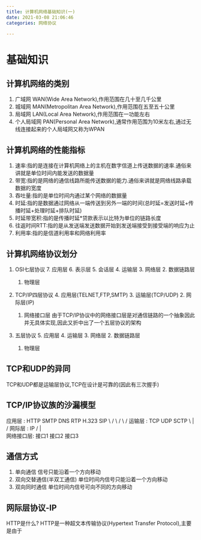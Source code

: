 ```yaml
---
title: 计算机网络基础知识(一)
date: 2021-03-08 21:06:46
categories: 网络协议

---
```


# 基础知识

## 计算机网络的类别
1. 广域网 WAN(Wide Area Network),作用范围在几十至几千公里
2. 城域网 MAN(Metropolitan Area Network),作用范围在五至五十公里
3. 局域网 LAN(Local Area Network),作用范围在一功能左右
4. 个人局域网 PAN(Personal Area Network),通常作用范围为10米左右,通过无线连接起来的个人局域网又称为WPAN

## 计算机网络的性能指标
1. 速率:指的是连接在计算机网络上的主机在数字信道上传送数据的速率.通俗来讲就是单位时间内能发送的数据量
2. 带宽:指的是网络的通信线路所能传送数据的能力.通俗来讲就是网络线路承载数据的宽度
3. 吞吐量:指的是单位时间内通过某个网络的数据量
4. 时延:指的是数据通过网络从一端传送到另外一端的时间(总时延=发送时延+传播时延+处理时延+排队时延)
5. 时延带宽积:指的是传播时延*贷款表示以比特为单位的链路长度
6. 往返时间RTT:指的是从发送端发送数据开始到发送端接受到接受端的响应为止
7. 利用率:指的是信道利用率和网络利用率

## 计算机网络协议划分
1. OSI七层协议
    7. 应用层
    6. 表示层
    5. 会话层
    4. 运输层
    3. 网络层
    2. 数据链路层
    1. 物理层

2. TCP/IP四层协议
    4. 应用层(TELNET,FTP,SMTP)
    3. 运输层(TCP/UDP)
    2. 网际层(IP)
    1. 网络接口层
 由于TCP/IP协议中的网络接口层是对通信链路的一个抽象因此并无具体实现,因此又折中出了一个五层协议的架构
 
 3. 五层协议
    5. 应用层
    4. 运输层
    3. 网络层
    2. 数据链路层
    1. 物理层

## TCP和UDP的异同
TCP和UDP都是运输层协议,TCP在设计是可靠的(因此有三次握手)


## TCP/IP协议族的沙漏模型

应用层 :  HTTP   SMTP    DNS  RTP   H.323  SIP
           \     /       \    /     \      /
运输层 :     TCP            UDP        SCTP
              \             |          /
网际层 :                    IP
               /            |            \
网络接口层:  接口1          接口2         接口3




## 通信方式
1. 单向通信
信号只能沿着一个方向移动
2. 双向交替通信(半双工通信)
单位时间内信号只能沿着一个方向移动
3. 双向同时通信
单位时间内信号可向不同的方向移动


## 网际层协议-IP




HTTP是什么?
HTTP是一种超文本传输协议(Hypertext Transfer Protocol),主要是由于
